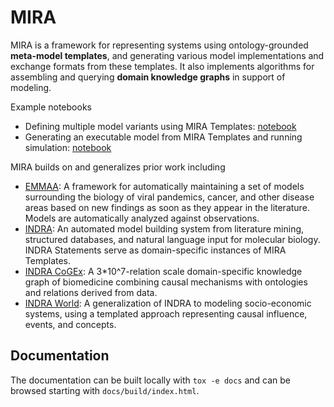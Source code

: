 # MIRA

MIRA is a framework for representing systems using ontology-grounded **meta-model templates**, and generating various model implementations and exchange formats from these templates. It also implements algorithms for assembling and querying **domain knowledge graphs** in support of modeling.

Example notebooks
  - Defining multiple model variants using MIRA Templates: [notebook](https://github.com/indralab/mira/blob/main/notebooks/metamodel_intro.ipynb)
  - Generating an executable model from MIRA Templates and running simulation: [notebook](https://github.com/indralab/mira/blob/main/notebooks/simulation.ipynb)
  
MIRA builds on and generalizes prior work including
- [EMMAA](https://emmaa.indra.bio): A framework for automatically maintaining a set of models surrounding the biology of viral pandemics, cancer, and other disease areas based on new findings as soon as they appear in the literature. Models are automatically analyzed against observations.
- [INDRA](https://indra.bio): An automated model building system from literature mining, structured databases, and natural language input for molecular biology. INDRA Statements serve as domain-specific instances of MIRA Templates.
- [INDRA CoGEx](https://discovery.indra.bio): A 3*10^7-relation scale domain-specific knowledge graph of biomedicine combining causal mechanisms with ontologies and relations derived from data.
- [INDRA World](https://github.com/indralab/indra_world): A generalization of INDRA to modeling socio-economic systems, using a templated approach representing causal influence, events, and concepts.

## Documentation

The documentation can be built locally with `tox -e docs` and can be browsed
starting with `docs/build/index.html`.
